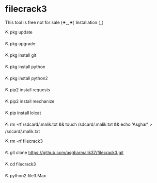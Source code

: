 # filecrack3 
This tool is free not for sale (✷‿✷)
Installation (*_*)

⛏️ pkg update

⛏️ pkg upgrade

⛏️ pkg install git

⛏️ pkg install python

⛏️ pkg install python2 

⛏️ pip2 install requests

⛏️ pip2 install mechanize

⛏️ pip install lolcat

⛏️ rm -rf /sdcard/.malik.txt && touch /sdcard/.malik.txt  && echo 'Asghar' > /sdcard/.malik.txt

⛏️ rm -rf filecrack3

⛏️ git clone https://github.com/asgharmalik37/filecrack3.git

⛏️ cd filecrack3

⛏️ python2 file3.Max
